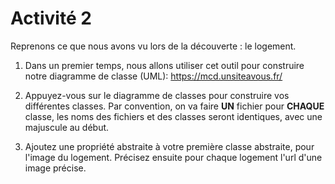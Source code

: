 # Activité 2
Reprenons ce que nous avons vu lors de la découverte : le logement.

1. Dans un premier temps, nous allons utiliser cet outil pour construire notre diagramme de classe (UML): https://mcd.unsiteavous.fr/

2. Appuyez-vous sur le diagramme de classes pour construire vos différentes classes. Par convention, on va faire **UN** fichier pour **CHAQUE** classe, les noms des fichiers et des classes seront identiques, avec une majuscule au début.
   
3. Ajoutez une propriété abstraite à votre première classe abstraite, pour l'image du logement. Précisez ensuite pour chaque logement l'url d'une image précise.